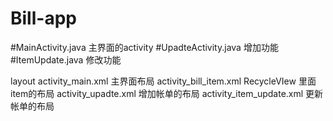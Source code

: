# Bill-app


#MainActivity.java 主界面的activity
#UpadteActivity.java  增加功能
#ItemUpdate.java 修改功能

layout
activity_main.xml 主界面布局
activity_bill_item.xml  RecycleVIew 里面item的布局
activity_upadte.xml   增加帐单的布局
activity_item_update.xml 更新帐单的布局
